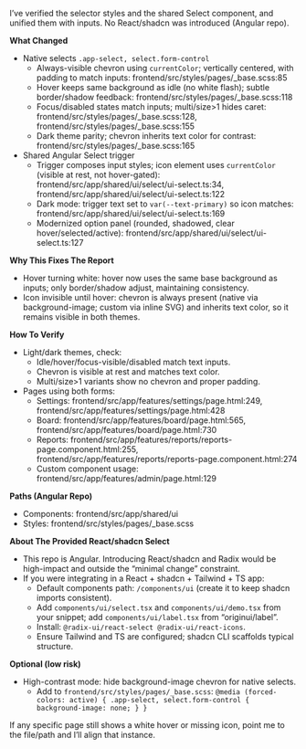 I’ve verified the selector styles and the shared Select component, and unified them with inputs. No React/shadcn was introduced (Angular repo).

**What Changed**
- Native selects `.app-select, select.form-control`
  - Always-visible chevron using `currentColor`; vertically centered, with padding to match inputs: frontend/src/styles/pages/_base.scss:85
  - Hover keeps same background as idle (no white flash); subtle border/shadow feedback: frontend/src/styles/pages/_base.scss:118
  - Focus/disabled states match inputs; multi/size>1 hides caret: frontend/src/styles/pages/_base.scss:128, frontend/src/styles/pages/_base.scss:155
  - Dark theme parity; chevron inherits text color for contrast: frontend/src/styles/pages/_base.scss:165
- Shared Angular Select trigger
  - Trigger composes input styles; icon element uses `currentColor` (visible at rest, not hover-gated): frontend/src/app/shared/ui/select/ui-select.ts:34, frontend/src/app/shared/ui/select/ui-select.ts:122
  - Dark mode: trigger text set to `var(--text-primary)` so icon matches: frontend/src/app/shared/ui/select/ui-select.ts:169
  - Modernized option panel (rounded, shadowed, clear hover/selected/active): frontend/src/app/shared/ui/select/ui-select.ts:127

**Why This Fixes The Report**
- Hover turning white: hover now uses the same base background as inputs; only border/shadow adjust, maintaining consistency.
- Icon invisible until hover: chevron is always present (native via background-image; custom via inline SVG) and inherits text color, so it remains visible in both themes.

**How To Verify**
- Light/dark themes, check:
  - Idle/hover/focus-visible/disabled match text inputs.
  - Chevron is visible at rest and matches text color.
  - Multi/size>1 variants show no chevron and proper padding.
- Pages using both forms:
  - Settings: frontend/src/app/features/settings/page.html:249, frontend/src/app/features/settings/page.html:428
  - Board: frontend/src/app/features/board/page.html:565, frontend/src/app/features/board/page.html:730
  - Reports: frontend/src/app/features/reports/reports-page.component.html:255, frontend/src/app/features/reports/reports-page.component.html:274
  - Custom component usage: frontend/src/app/features/admin/page.html:129

**Paths (Angular Repo)**
- Components: frontend/src/app/shared/ui
- Styles: frontend/src/styles/pages/_base.scss

**About The Provided React/shadcn Select**
- This repo is Angular. Introducing React/shadcn and Radix would be high-impact and outside the “minimal change” constraint.
- If you were integrating in a React + shadcn + Tailwind + TS app:
  - Default components path: `/components/ui` (create it to keep shadcn imports consistent).
  - Add `components/ui/select.tsx` and `components/ui/demo.tsx` from your snippet; add `components/ui/label.tsx` from “originui/label”.
  - Install: `@radix-ui/react-select @radix-ui/react-icons`.
  - Ensure Tailwind and TS are configured; shadcn CLI scaffolds typical structure.

**Optional (low risk)**
- High-contrast mode: hide background-image chevron for native selects.
  - Add to `frontend/src/styles/pages/_base.scss`: `@media (forced-colors: active) { .app-select, select.form-control { background-image: none; } }`

If any specific page still shows a white hover or missing icon, point me to the file/path and I’ll align that instance.
